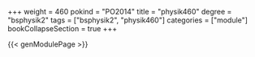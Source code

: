 +++
weight = 460
pokind = "PO2014"
title = "physik460"
degree = "bsphysik2"
tags = ["bsphysik2", "physik460"]
categories = ["module"]
bookCollapseSection = true
+++

{{< genModulePage >}}
